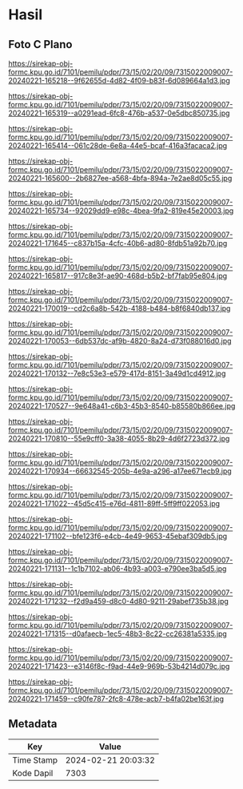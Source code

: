 # Hasil

## Foto C Plano

https://sirekap-obj-formc.kpu.go.id/7101/pemilu/pdpr/73/15/02/20/09/7315022009007-20240221-165218--9f62655d-4d82-4f09-b83f-6d089664a1d3.jpg

https://sirekap-obj-formc.kpu.go.id/7101/pemilu/pdpr/73/15/02/20/09/7315022009007-20240221-165319--a0291ead-6fc8-476b-a537-0e5dbc850735.jpg

https://sirekap-obj-formc.kpu.go.id/7101/pemilu/pdpr/73/15/02/20/09/7315022009007-20240221-165414--061c28de-6e8a-44e5-bcaf-416a3facaca2.jpg

https://sirekap-obj-formc.kpu.go.id/7101/pemilu/pdpr/73/15/02/20/09/7315022009007-20240221-165600--2b6827ee-a568-4bfa-894a-7e2ae8d05c55.jpg

https://sirekap-obj-formc.kpu.go.id/7101/pemilu/pdpr/73/15/02/20/09/7315022009007-20240221-165734--92029dd9-e98c-4bea-9fa2-819e45e20003.jpg

https://sirekap-obj-formc.kpu.go.id/7101/pemilu/pdpr/73/15/02/20/09/7315022009007-20240221-171645--c837b15a-4cfc-40b6-ad80-8fdb51a92b70.jpg

https://sirekap-obj-formc.kpu.go.id/7101/pemilu/pdpr/73/15/02/20/09/7315022009007-20240221-165817--917c8e3f-ae90-468d-b5b2-bf7fab95e804.jpg

https://sirekap-obj-formc.kpu.go.id/7101/pemilu/pdpr/73/15/02/20/09/7315022009007-20240221-170019--cd2c6a8b-542b-4188-b484-b8f6840db137.jpg

https://sirekap-obj-formc.kpu.go.id/7101/pemilu/pdpr/73/15/02/20/09/7315022009007-20240221-170053--6db537dc-af9b-4820-8a24-d73f088016d0.jpg

https://sirekap-obj-formc.kpu.go.id/7101/pemilu/pdpr/73/15/02/20/09/7315022009007-20240221-170132--7e8c53e3-e579-417d-8151-3a49d1cd4912.jpg

https://sirekap-obj-formc.kpu.go.id/7101/pemilu/pdpr/73/15/02/20/09/7315022009007-20240221-170527--9e648a41-c6b3-45b3-8540-b85580b866ee.jpg

https://sirekap-obj-formc.kpu.go.id/7101/pemilu/pdpr/73/15/02/20/09/7315022009007-20240221-170810--55e9cff0-3a38-4055-8b29-4d6f2723d372.jpg

https://sirekap-obj-formc.kpu.go.id/7101/pemilu/pdpr/73/15/02/20/09/7315022009007-20240221-170934--66632545-205b-4e9a-a296-a17ee671ecb9.jpg

https://sirekap-obj-formc.kpu.go.id/7101/pemilu/pdpr/73/15/02/20/09/7315022009007-20240221-171022--45d5c415-e76d-4811-89ff-5ff9ff022053.jpg

https://sirekap-obj-formc.kpu.go.id/7101/pemilu/pdpr/73/15/02/20/09/7315022009007-20240221-171102--bfe123f6-e4cb-4e49-9653-45ebaf309db5.jpg

https://sirekap-obj-formc.kpu.go.id/7101/pemilu/pdpr/73/15/02/20/09/7315022009007-20240221-171131--1c1b7102-ab06-4b93-a003-e790ee3ba5d5.jpg

https://sirekap-obj-formc.kpu.go.id/7101/pemilu/pdpr/73/15/02/20/09/7315022009007-20240221-171232--f2d9a459-d8c0-4d80-9211-29abef735b38.jpg

https://sirekap-obj-formc.kpu.go.id/7101/pemilu/pdpr/73/15/02/20/09/7315022009007-20240221-171315--d0afaecb-1ec5-48b3-8c22-cc26381a5335.jpg

https://sirekap-obj-formc.kpu.go.id/7101/pemilu/pdpr/73/15/02/20/09/7315022009007-20240221-171423--e3146f8c-f9ad-44e9-969b-53b4214d079c.jpg

https://sirekap-obj-formc.kpu.go.id/7101/pemilu/pdpr/73/15/02/20/09/7315022009007-20240221-171459--c90fe787-2fc8-478e-acb7-b4fa02be163f.jpg


## Metadata

| Key        | Value               |
| ---------- | ------------------- |
| Time Stamp | 2024-02-21 20:03:32 |
| Kode Dapil | 7303                |



